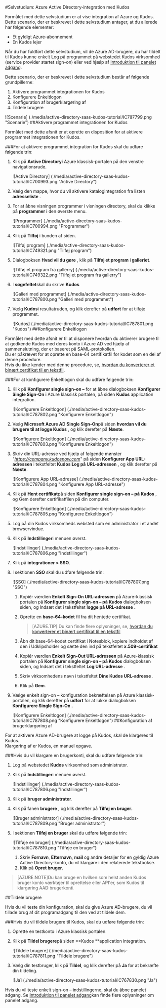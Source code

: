<properties 
    pageTitle="Selvstudium: Azure Active Directory-integration med Kudos | Microsoft Azure" 
    description="Lær, hvordan du bruger Kudos med Azure Active Directory til at aktivere enkeltlogon, automatiseret klargøring og mere!" 
    services="active-directory" 
    authors="jeevansd"  
    documentationCenter="na" 
    manager="femila"/>
<tags 
    ms.service="active-directory" 
    ms.devlang="na" 
    ms.topic="article" 
    ms.tgt_pltfrm="na" 
    ms.workload="identity" 
    ms.date="09/29/2016" 
    ms.author="jeedes" />

#<a name="tutorial-azure-active-directory-integration-with-kudos"></a>Selvstudium: Azure Active Directory-integration med Kudos
  
Formålet med dette selvstudium er at vise integration af Azure og Kudos.  
Dette scenario, der er beskrevet i dette selvstudium antager, at du allerede har følgende elementer:

-   Et gyldigt Azure-abonnement
-   En Kudos lejer
  
Når du har fuldført dette selvstudium, vil de Azure AD-brugere, du har tildelt til Kudos kunne enkelt Log på programmet på webstedet Kudos virksomhed (service provider startet sign-on) eller ved hjælp af [Introduktion til panelet adgang](active-directory-saas-access-panel-introduction.md).
  
Dette scenario, der er beskrevet i dette selvstudium består af følgende grundpillerne:

1.  Aktivere programmet integrationen for Kudos
2.  Konfigurere Enkeltlogon
3.  Konfiguration af brugerklargøring af
4.  Tildele brugere

![Scenarie] (./media/active-directory-saas-kudos-tutorial/IC787799.png "Scenarie")
##<a name="enabling-the-application-integration-for-kudos"></a>Aktivere programmet integrationen for Kudos
  
Formålet med dette afsnit er at oprette en disposition for at aktivere programmet integrationen for Kudos.

###<a name="to-enable-the-application-integration-for-kudos-perform-the-following-steps"></a>For at aktivere programmet integration for Kudos skal du udføre følgende trin:

1.  Klik på **Active Directory**i Azure klassisk-portalen på den venstre navigationsrude.

    ![Active Directory] (./media/active-directory-saas-kudos-tutorial/IC700993.png "Active Directory")

2.  Vælg den mappe, hvor du vil aktivere katalogintegration fra listen **adresseliste** .

3.  For at åbne visningen programmer i visningen directory, skal du klikke på **programmer** i den øverste menu.

    ![Programmer] (./media/active-directory-saas-kudos-tutorial/IC700994.png "Programmer")

4.  Klik på **Tilføj** i bunden af siden.

    ![Tilføj program] (./media/active-directory-saas-kudos-tutorial/IC749321.png "Tilføj program")

5.  Dialogboksen **Hvad vil du gøre** , klik på **Tilføj et program i galleriet**.

    ![Tilføj et program fra gallerry] (./media/active-directory-saas-kudos-tutorial/IC749322.png "Tilføj et program fra gallerry")

6.  I **søgefeltet**skal du skrive **Kudos**.

    ![Galleri med programmet] (./media/active-directory-saas-kudos-tutorial/IC787800.png "Galleri med programmet")

7.  Vælg **Kudos**i resultatruden, og klik derefter på **udført** for at tilføje programmet.

    ![Kudos] (./media/active-directory-saas-kudos-tutorial/IC787801.png "Kudos")
##<a name="configuring-single-sign-on"></a>Konfigurere Enkeltlogon
  
Formålet med dette afsnit er til at disponere hvordan du aktiverer brugere til at godkende Kudos med deres konto i Azure AD ved hjælp af sammenslutning, der er baseret på SAML-protokollen.  
Du er påkrævet for at oprette en base-64 certifikatfil for kodet som en del af denne procedure.  
Hvis du ikke kender med denne procedure, se, [hvordan du konverterer et binært certifikat til en tekstfil](http://youtu.be/PlgrzUZ-Y1o).

###<a name="to-configure-single-sign-on-perform-the-following-steps"></a>For at konfigurere Enkeltlogon skal du udføre følgende trin:

1.  Klik på **Konfigurer single sign-on –** for at åbne dialogboksen **Konfigurer Single Sign-On** i Azure klassisk portalen, på siden **Kudos** application integration.

    ![Konfigurere Enkeltlogon] (./media/active-directory-saas-kudos-tutorial/IC787802.png "Konfigurere Enkeltlogon")

2.  Vælg **Microsoft Azure AD Single Sign-On**på siden **hvordan vil du brugere til at logge Kudos** , og klik derefter på **Næste**.

    ![Konfigurere Enkeltlogon] (./media/active-directory-saas-kudos-tutorial/IC787803.png "Konfigurere Enkeltlogon")

3.  Skriv din URL-adresse ved hjælp af følgende mønster "*https://company.kudosnow.com*" på siden **Konfigurer App URL-adressen** i tekstfeltet **Kudos Log på URL-adressen** , og klik derefter på **Næste**.

    ![Konfigurere App URL-adresse] (./media/active-directory-saas-kudos-tutorial/IC787804.png "Konfigurere App URL-adresse")

4.  Klik på **Hent certifikat**på siden **Konfigurer single sign-on – på Kudos** , og Gem derefter certifikatfilen på din computer.

    ![Konfigurere Enkeltlogon] (./media/active-directory-saas-kudos-tutorial/IC787805.png "Konfigurere Enkeltlogon")

5.  Log på din Kudos virksomheds websted som en administrator i et andet browservindue.

6.  Klik på **Indstillinger**i menuen øverst.

    ![Indstillinger] (./media/active-directory-saas-kudos-tutorial/IC787806.png "Indstillinger")

7.  Klik på **integrationer \> SSO**.

8.  I sektionen **SSO** skal du udføre følgende trin:

    ![SSO] (./media/active-directory-saas-kudos-tutorial/IC787807.png "SSO")

    1.  Kopiér værdien **Enkelt Sign-On URL-adressen** på Azure-klassisk portalen på **Konfigurer single sign-on – på Kudos** dialogboksen siden, og Indsæt det i tekstfeltet **logge på URL-adresse** .
    2.  Oprette en **base-64-kodet** fil fra dit hentede certifikat.  

        >[AZURE.TIP]
        Du kan finde flere oplysninger, se, [hvordan du konverterer et binært certifikat til en tekstfil](http://youtu.be/PlgrzUZ-Y1o)

    3.  Åbn dit base-64-kodet certifikat i Notesblok, kopiere indholdet af den i Udklipsholder og sætte den ind på tekstfeltet **x.509-certifikat**
    4.  Kopiér værdien **Enkelt Sign-Out URL-adressen** på Azure-klassisk portalen på **Konfigurer single sign-on – på Kudos** dialogboksen siden, og Indsæt det i tekstfeltet **Log URL-adresse** .
    5.  Skriv virksomhedens navn i tekstfeltet **Dine Kudos URL-adresse** .
    6.  Klik på **Gem**.

9.  Vælge enkelt sign-on – konfiguration bekræftelsen på Azure klassisk-portalen, og klik derefter på **udført** for at lukke dialogboksen **Konfigurere Single Sign-On** .

    ![Konfigurere Enkeltlogon] (./media/active-directory-saas-kudos-tutorial/IC787808.png "Konfigurere Enkeltlogon")
##<a name="configuring-user-provisioning"></a>Konfiguration af brugerklargøring af
  
For at aktivere Azure AD-brugere at logge på Kudos, skal de klargøres til Kudos.  
Klargøring af er Kudos, en manuel opgave.

###<a name="to-provision-a-user-accounts-perform-the-following-steps"></a>Hvis du vil klargøre en brugerkonti, skal du udføre følgende trin:

1.  Log på webstedet **Kudos** virksomhed som administrator.

2.  Klik på **Indstillinger**i menuen øverst.

    ![Indstillinger] (./media/active-directory-saas-kudos-tutorial/IC787806.png "Indstillinger")

3.  Klik på **bruger administrator**.

4.  Klik på fanen **brugere** , og klik derefter på **Tilføj en bruger**.

    ![Bruger administrator] (./media/active-directory-saas-kudos-tutorial/IC787809.png "Bruger administrator")

5.  I sektionen **Tilføj en bruger** skal du udføre følgende trin:

    ![Tilføje en bruger] (./media/active-directory-saas-kudos-tutorial/IC787810.png "Tilføje en bruger")

    1.  Skriv **Fornavn**, **Efternavn**, **mail** og andre detaljer for en gyldig Azure Active Directory-konto, du vil klargøre i den relaterede tekstbokse.
    2.  Klik på **Opret bruger**.

>[AZURE.NOTE]Du kan bruge en hvilken som helst anden Kudos bruger konto værktøjer til oprettelse eller API'er, som Kudos til klargøring AAD brugerkonti.

##<a name="assigning-users"></a>Tildele brugere
  
Hvis du vil teste din konfiguration, skal du give Azure AD-brugere, du vil tillade brug af dit programadgang til den ved at tildele dem.

###<a name="to-assign-users-to-kudos-perform-the-following-steps"></a>Hvis du vil tildele brugere til Kudos, skal du udføre følgende trin:

1.  Oprette en testkonto i Azure klassisk portalen.

2.  Klik på **Tildel brugere**på siden **Kudos **application integration.

    ![Tildele brugere] (./media/active-directory-saas-kudos-tutorial/IC787811.png "Tildele brugere")

3.  Vælg din testbruger, klik på **Tildel**, og klik derefter på **Ja** for at bekræfte din tildeling.

    ![Ja] (./media/active-directory-saas-kudos-tutorial/IC767830.png "Ja")
  
Hvis du vil teste enkelt sign-on – indstillingerne, skal du åbne panelet adgang. Se [Introduktion til panelet adgang](active-directory-saas-access-panel-introduction.md)kan finde flere oplysninger om panelet adgang.